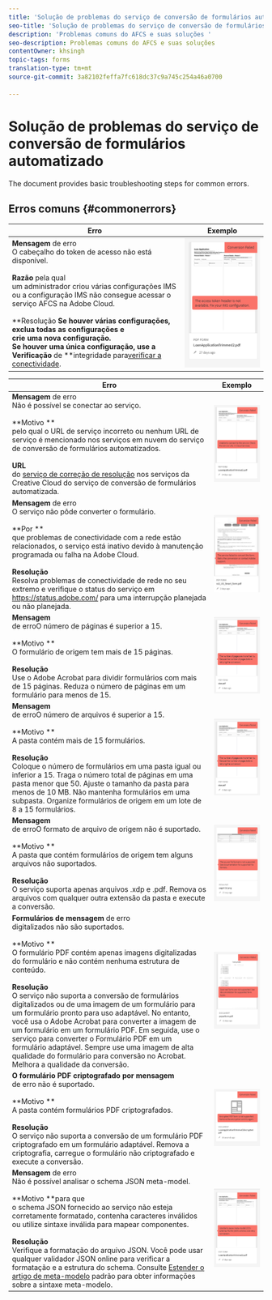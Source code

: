 ```yaml
---
title: 'Solução de problemas do serviço de conversão de formulários automatizado '
seo-title: 'Solução de problemas do serviço de conversão de formulários automatizado (AFCS) '
description: 'Problemas comuns do AFCS e suas soluções '
seo-description: Problemas comuns do AFCS e suas soluções
contentOwner: khsingh
topic-tags: forms
translation-type: tm+mt
source-git-commit: 3a82102feffa7fc618dc37c9a745c254a46a0700

---
```



# Solução de problemas do serviço de conversão de formulários automatizado


<!--The article provides information on installation, configuration and administration issues that may arise in an Automated Forms Conversion Service production environment. --> The document  provides basic troubleshooting steps for common errors.

## Erros comuns {#commonerrors}

| Erro | Exemplo |
|--- |--- |
| **Mensagem** de erro <br> O cabeçalho do token de acesso não está disponível. <br><br> **Razão** pela qual <br> um administrador criou várias configurações IMS ou a configuração IMS não consegue acessar o serviço AFCS na Adobe Cloud. <br><br>**Resolução **Se houver várias configurações, exclua todas as configurações e<br>crie uma nova configuração[](configure-service.md#obtainpubliccertificates).<br>Se houver uma única configuração, use a Verificação** de **integridade para[verificar a conectividade](configure-service.md#createintegrationoption). | ![O cabeçalho do token de acesso não está disponível](assets/invalid-ims-configuration.png) |

| Erro | Exemplo |
|--- |--- |
| **Mensagem** de erro <br> Não é possível se conectar ao serviço.  <br><br>**Motivo **<br>pelo qual o URL de serviço incorreto ou nenhum URL de serviço é mencionado nos serviços em nuvem do serviço de conversão de formulários automatizados.<br><br>**URL** <br> do [serviço de correção de resolução](configure-service.md#configure-the-cloud-service) nos serviços da Creative Cloud do serviço de conversão de formulários automatizada. | ![Não é possível ligar ao serviço.](assets/wrong-endpoint-configured.png) |
| **Mensagem** de erro <br> O serviço não pôde converter o formulário.  <br><br>**Por **<br>que problemas de conectividade com a rede estão relacionados, o serviço está inativo devido à manutenção programada ou falha na Adobe Cloud.<br><br>**Resolução** <br> Resolva problemas de conectividade de rede no seu extremo e verifique o status do serviço em https://status.adobe.com/ para uma interrupção planejada ou não planejada. | ![Não é possível ligar ao serviço.](assets/service-failure.png) |
| **Mensagem** <br> de erroO número de páginas é superior a 15.  <br><br>**Motivo **<br>O formulário de origem tem mais de 15 páginas.<br><br>**Resolução** <br> Use o Adobe Acrobat para dividir formulários com mais de 15 páginas. Reduza o número de páginas em um formulário para menos de 15. | ![Não é possível ligar ao serviço.](assets/number-of-pages.png) |
| **Mensagem** <br> de erroO número de arquivos é superior a 15.  <br><br>**Motivo **<br>A pasta contém mais de 15 formulários.<br><br>**Resolução**<br> Coloque o número de formulários em uma pasta igual ou inferior a 15. Traga o número total de páginas em uma pasta menor que 50. Ajuste o tamanho da pasta para menos de 10 MB. Não mantenha formulários em uma subpasta. Organize formulários de origem em um lote de 8 a 15 formulários. | ![Não é possível ligar ao serviço.](assets/number-of-pages.png) |
| **Mensagem** <br> de erroO formato de arquivo de origem não é suportado.  <br><br>**Motivo **<br>A pasta que contém formulários de origem tem alguns arquivos não suportados.<br><br>**Resolução** <br> O serviço suporta apenas arquivos .xdp e .pdf. Remova os arquivos com qualquer outra extensão da pasta e execute a conversão. | ![Não é possível ligar ao serviço.](assets/unsupported-file-formats.png) |
| **Formulários de mensagem** de erro <br> digitalizados não são suportados.  <br><br>**Motivo **<br>O formulário PDF contém apenas imagens digitalizadas do formulário e não contém nenhuma estrutura de conteúdo.<br><br>**Resolução** <br> O serviço não suporta a conversão de formulários digitalizados ou de uma imagem de um formulário para um formulário pronto para uso adaptável. No entanto, você usa o Adobe Acrobat para converter a imagem de um formulário em um formulário PDF. Em seguida, use o serviço para converter o Formulário PDF em um formulário adaptável. Sempre use uma imagem de alta qualidade do formulário para conversão no Acrobat. Melhora a qualidade da conversão. | ![Não é possível ligar ao serviço.](assets/scanned-forms-error.png) |
| **O formulário PDF criptografado por mensagem** <br> de erro não é suportado.  <br><br>**Motivo **<br>A pasta contém formulários PDF criptografados.<br><br>**Resolução** <br> O serviço não suporta a conversão de um formulário PDF criptografado em um formulário adaptável. Remova a criptografia, carregue o formulário não criptografado e execute a conversão. | ![Não é possível ligar ao serviço.](assets/secured-pdf-form.png) |
| **Mensagem** de erro <br> Não é possível analisar o schema JSON meta-model.  <br><br>**Motivo **para que<br>o schema JSON fornecido ao serviço não esteja corretamente formatado, contenha caracteres inválidos ou utilize sintaxe inválida para mapear componentes.<br><br>**Resolução**<br> Verifique a formatação do arquivo JSON. Você pode usar qualquer validador JSON online para verificar a formatação e a estrutura do schema. Consulte [Estender o artigo de meta-modelo](extending-the-default-meta-model.md) padrão para obter informações sobre a sintaxe meta-modelo. | ![Não é possível ligar ao serviço.](assets/invalid-meta-model-schema.png) |

<!--

<table>
<thead>
<tr>
<th>Error</th>
<th>Example</th>
</tr>
</thead>
<tbody>
<tr>
<td><strong>Error Message</strong> <p> The access token header is not available. </p><br><strong>Reason</strong> <br> An administrator has created multiple IMS configurations or IMS configuration is not able to reach AFCS service on Adobe Cloud. <br><br><strong>Resolution</strong> <br> If there are multiple configurations, delete all the configurations and <a href="configure-service.md#obtainpubliccertificates">create a new configuration</a>. <br> If there is a single configuration, use <strong> Health Check </strong> to <a href="configure-service.md#createintegrationoption">check connectivity</a>.</td>
<td><img alt="The access token header is not available" src="assets/invalid-ims-configuration.png" /></td>
</tr>
<tr>
<td><strong>Error Message</strong> <br> Unable to connect to the service.  <br><br><strong>Reason</strong> <br> Incorrect service URL or no service URL is mentioned in Automated Forms Conversion Service cloud services. <br><br><strong>Resolution</strong> <br> Correct <a href="configure-service.md#configure-the-cloud-service">Service URL</a> in Automated Forms Conversion Service Cloud services.</td>
<td><img alt="Unable to connect to the service." src="assets/wrong-endpoint-configured.png" /></td>
</tr>
<tr>
<td><strong>Error Message</strong> <br> The service failed to convert the form.  <br><br><strong>Reason</strong> <br> Network connectivity issues at your end, the service is down due to scheduled maintenance, or outage on Adobe Cloud. <br><br><strong>Resolution</strong> <br> Resolve network connectivity issues at your end and check the status of the service on <a href="https://status.adobe.com/">https://status.adobe.com/</a> for a planned or unplanned outage.</td>
<td><img alt="The service failed to convert the form." src="assets/service-failure.png" /></td>
</tr>
<tr>
<td><strong>Error Message</strong> <br> The number of pages is more than 15.  <br><br><strong>Reason</strong> <br> The source form is more than 15 pages long.  <br><br><strong>Resolution</strong> <br> Use Adobe Acrobat to split forms with more than 15 pages. Bring the number of pages in a form to less than 15.</td>
<td><img alt="The number of pages is more than 15." src="assets/number-of-pages.png" /></td>
</tr>
<tr>
<td><strong>Error Message</strong> <br> The number of files is more than 15.  <br><br><strong>Reason</strong> <br>  The folder contains more than 15 forms. <br><br><strong>Resolution</strong> <br> Bring the number of forms in a folder to less than or equal to 15. Bring the total number of pages in a folder less than 50. Bring the size of the folder to less than 10 MB. Do not keep forms in a sub-folder. Organize source forms into a batch of 8-15 forms.</td>
<td><img alt="The number of files is more than 15." src="assets/number-of-pages.png" /></td>
</tr>
<tr>
<td><strong>Error Message</strong> <br> The source file format is not supported.  <br><br><strong>Reason</strong> <br> The folder containing source forms have some unsupported files. <br><br><strong>Resolution</strong> <br> The service supports only .xdp and .pdf files. Remove files with any other extension from the folder and run the conversion.</td>
<td><img alt="The source file format is not supported." src="assets/unsupported-file-formats.png" /></td>
</tr>
<tr>
<td><strong>Error Message</strong> <br> Scanned forms are not supported.  <br><br><strong>Reason</strong> <br> The PDF form contains only scanned images of the form and contains no content structure. <br><br><strong>Resolution</strong> <br> The service does not support converting scanned forms or an image of a form to an adaptive out-of-the-box. However, you use Adobe Acrobat to convert the image of a form to a PDF Form. Then, use the service to convert the PDF Form to an adaptive form. Always use a high-quality image of the form for conversion in Acrobat. It improves the quality of the conversion.</td>
<td><img alt="Scanned forms are not supported." src="assets/scanned-forms-error.png" /></td>
</tr>
<tr>
<td><strong>Error Message</strong> <br> Encrypted PDF form is not supported.  <br><br><strong>Reason</strong> <br> The folder contains encrypted PDF forms. <br><br><strong>Resolution</strong> <br> The service does not support converting an encrypted PDF form to an adaptive form. Remove the encryption, upload the non-encrypted form, and run the conversion.</td>
<td><img alt="Encrypted PDF form is not supported." src="assets/secured-pdf-form.png" /></td>
</tr>
<tr>
<td><strong>Error Message</strong> <br> Unable to parse meta-model JSON schema.  <br><br><strong>Reason</strong> <br> The JSON schema supplied to the service is not properly formatted, contains invalid characters, or uses invalid syntax to map components.  <br><br><strong>Resolution</strong> <br> Check the formatting of the JSON file. You can use any online JSON validator to check the formatting and structure of the schema. See, <a href="extending-the-default-meta-model.md">Extend the default meta-model</a> article for information on meta-model syntax.</td>
<td><img alt="Unable to parse meta-model JSON schema" src="assets/invalid-meta-model-schema.png" /></td>
</tr>
</tbody>
</table>
-->